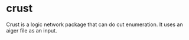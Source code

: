 # crust
Crust is a logic network package that can do cut enumeration. It uses an aiger file as an input.
